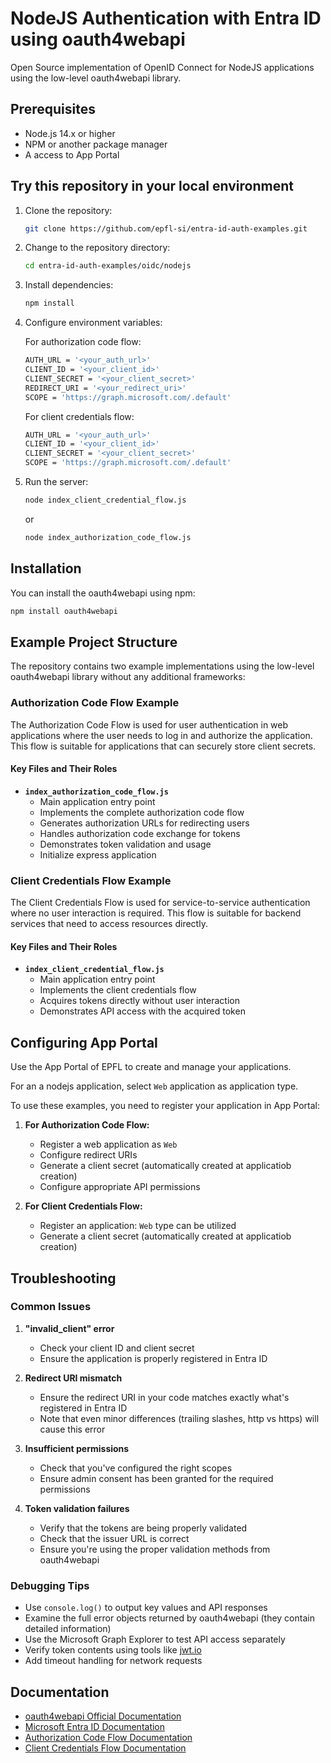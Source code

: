 # NodeJS Authentication with Entra ID using oauth4webapi

Open Source implementation of OpenID Connect for NodeJS applications using the low-level oauth4webapi library.

## Prerequisites

- Node.js 14.x or higher
- NPM or another package manager
- A access to App Portal

## Try this repository in your local environment

1. Clone the repository:

   ```bash
   git clone https://github.com/epfl-si/entra-id-auth-examples.git
   ```

2. Change to the repository directory:

   ```bash
   cd entra-id-auth-examples/oidc/nodejs
   ```

3. Install dependencies:

   ```bash
   npm install
   ```

4. Configure environment variables:

   For authorization code flow:

   ```bash
   AUTH_URL = '<your_auth_url>'
   CLIENT_ID = '<your_client_id>'
   CLIENT_SECRET = '<your_client_secret>'
   REDIRECT_URI = '<your_redirect_uri>'
   SCOPE = 'https://graph.microsoft.com/.default'
   ```

   For client credentials flow:

   ```bash
   AUTH_URL = '<your_auth_url>'
   CLIENT_ID = '<your_client_id>'
   CLIENT_SECRET = '<your_client_secret>'
   SCOPE = 'https://graph.microsoft.com/.default'
   ```

5. Run the server:

   ```bash
   node index_client_credential_flow.js
   ```

   or

   ```bash
   node index_authorization_code_flow.js
   ```

## Installation

You can install the oauth4webapi using npm:

```bash
npm install oauth4webapi
```

## Example Project Structure

The repository contains two example implementations using the low-level oauth4webapi library without any additional frameworks:

### Authorization Code Flow Example

The Authorization Code Flow is used for user authentication in web applications where the user needs to log in and authorize the application. This flow is suitable for applications that can securely store client secrets.

#### Key Files and Their Roles

- **`index_authorization_code_flow.js`**
  - Main application entry point
  - Implements the complete authorization code flow
  - Generates authorization URLs for redirecting users
  - Handles authorization code exchange for tokens
  - Demonstrates token validation and usage
  - Initialize express application

### Client Credentials Flow Example

The Client Credentials Flow is used for service-to-service authentication where no user interaction is required. This flow is suitable for backend services that need to access resources directly.

#### Key Files and Their Roles

- **`index_client_credential_flow.js`**
  - Main application entry point
  - Implements the client credentials flow
  - Acquires tokens directly without user interaction
  - Demonstrates API access with the acquired token

## Configuring App Portal

Use the App Portal of EPFL to create and manage your applications.

For an a nodejs application, select `Web` application as application type.

To use these examples, you need to register your application in App Portal:

1. **For Authorization Code Flow:**
   - Register a web application as `Web`
   - Configure redirect URIs
   - Generate a client secret (automatically created at applicatiob creation)
   - Configure appropriate API permissions

2. **For Client Credentials Flow:**
   - Register an application: `Web` type can be utilized
   - Generate a client secret (automatically created at applicatiob creation)

## Troubleshooting

### Common Issues

1. **"invalid_client" error**
   - Check your client ID and client secret
   - Ensure the application is properly registered in Entra ID

2. **Redirect URI mismatch**
   - Ensure the redirect URI in your code matches exactly what's registered in Entra ID
   - Note that even minor differences (trailing slashes, http vs https) will cause this error

3. **Insufficient permissions**
   - Check that you've configured the right scopes
   - Ensure admin consent has been granted for the required permissions

4. **Token validation failures**
   - Verify that the tokens are being properly validated
   - Check that the issuer URL is correct
   - Ensure you're using the proper validation methods from oauth4webapi

### Debugging Tips

- Use `console.log()` to output key values and API responses
- Examine the full error objects returned by oauth4webapi (they contain detailed information)
- Use the Microsoft Graph Explorer to test API access separately
- Verify token contents using tools like [jwt.io](https://jwt.io)
- Add timeout handling for network requests

## Documentation

- [oauth4webapi Official Documentation](https://github.com/panva/oauth4webapi)
- [Microsoft Entra ID Documentation](https://learn.microsoft.com/en-us/entra/identity-platform/)
- [Authorization Code Flow Documentation](https://auth0.com/docs/get-started/authentication-and-authorization-flow/authorization-code-flow)
- [Client Credentials Flow Documentation](https://auth0.com/docs/get-started/authentication-and-authorization-flow/client-credentials-flow)
